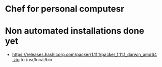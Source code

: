 # Chef for personal computesr


# Non automated installations done yet

 * https://releases.hashicorp.com/packer/1.11.1/packer_1.11.1_darwin_amd64.zip to /usr/local/bin
